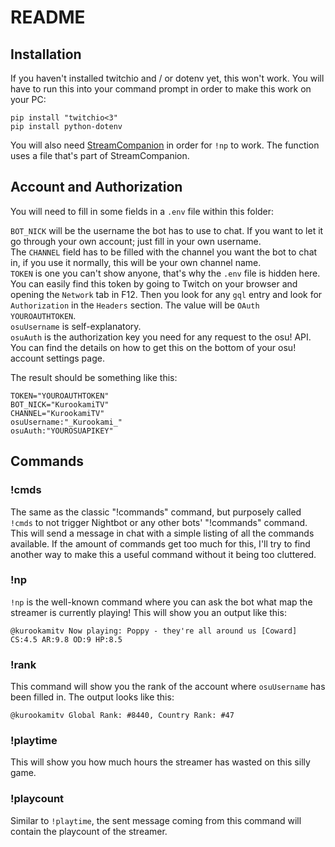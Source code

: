 # README

## Installation

If you haven't installed twitchio and / or dotenv yet, this won't work. You will have to run this into your command prompt in order to make this work on your PC:

```
pip install "twitchio<3"
pip install python-dotenv
```

You will also need <a href="https://github.com/Piotrekol/StreamCompanion">StreamCompanion</a> in order for `!np` to work. The function uses a file that's part of StreamCompanion.

## Account and Authorization

You will need to fill in some fields in a `.env` file within this folder:

`BOT_NICK` will be the username the bot has to use to chat. If you want to let it go through your own account; just fill in your own username.\
The `CHANNEL` field has to be filled with the channel you want the bot to chat in, if you use it normally, this will be your own channel name.\
`TOKEN` is one you can't show anyone, that's why the `.env` file is hidden here. You can easily find this token by going to Twitch on your browser and opening the `Network` tab in F12. Then you look for any `gql` entry and look for `Authorization` in the `Headers` section. The value will be `OAuth YOUROAUTHTOKEN`.\
`osuUsername` is self-explanatory.\
`osuAuth` is the authorization key you need for any request to the osu! API. You can find the details on how to get this on the bottom of your osu! account settings page.

The result should be something like this:

```
TOKEN="YOUROAUTHTOKEN"
BOT_NICK="KurookamiTV"
CHANNEL="KurookamiTV"
osuUsername:"_Kurookami_"
osuAuth:"YOUROSUAPIKEY"
```

## Commands

### !cmds

The same as the classic "!commands" command, but purposely called `!cmds` to not trigger Nightbot or any other bots' "!commands" command. This will send a message in chat with a simple listing of all the commands available. If the amount of commands get too much for this, I'll try to find another way to make this a useful command without it being too cluttered.

### !np

`!np` is the well-known command where you can ask the bot what map the streamer is currently playing! This will show you an output like this:

```
@kurookamitv Now playing: Poppy - they're all around us [Coward] CS:4.5 AR:9.8 OD:9 HP:8.5
```

### !rank

This command will show you the rank of the account where `osuUsername` has been filled in. The output looks like this:

```
@kurookamitv Global Rank: #8440, Country Rank: #47
```

### !playtime

This will show you how much hours the streamer has wasted on this silly game.

### !playcount

Similar to `!playtime`, the sent message coming from this command will contain the playcount of the streamer.
